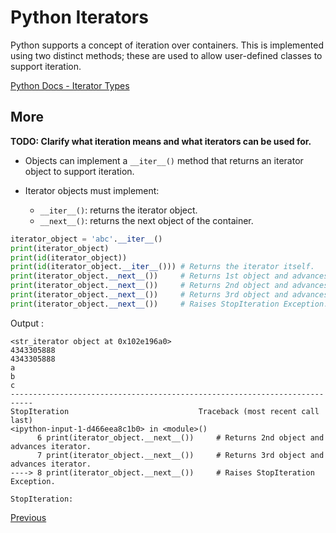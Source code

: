 # Python Iterators

Python supports a concept of iteration over containers. This is implemented using two distinct methods; these are used to allow user-defined classes to support iteration.

[Python Docs - Iterator Types](https://docs.python.org/3/library/stdtypes.html#iterator-types)

## More

**TODO: Clarify what iteration means and what iterators can be used for.**

- Objects can implement a `__iter__()` method that returns an iterator object to support iteration.
- Iterator objects must implement:

  - `__iter__()`: returns the iterator object.
  - `__next__()`: returns the next object of the container.

```python
iterator_object = 'abc'.__iter__()
print(iterator_object)
print(id(iterator_object))
print(id(iterator_object.__iter__())) # Returns the iterator itself.
print(iterator_object.__next__())     # Returns 1st object and advances iterator.
print(iterator_object.__next__())     # Returns 2nd object and advances iterator.
print(iterator_object.__next__())     # Returns 3rd object and advances iterator.
print(iterator_object.__next__())     # Raises StopIteration Exception.
```

Output :

```asciidoc
<str_iterator object at 0x102e196a0>
4343305888
4343305888
a
b
c
---------------------------------------------------------------------------
StopIteration                             Traceback (most recent call last)
<ipython-input-1-d466eea8c1b0> in <module>()
      6 print(iterator_object.__next__())     # Returns 2nd object and advances iterator.
      7 print(iterator_object.__next__())     # Returns 3rd object and advances iterator.
----> 8 print(iterator_object.__next__())     # Raises StopIteration Exception.

StopIteration:
```

[Previous](Python-More-Builtin-Types)
